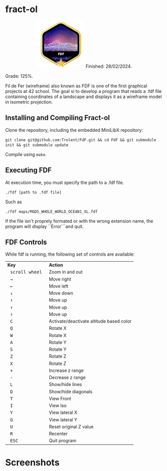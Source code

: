 # fract-ol

<p align="center">
  <img src="https://github.com/Trolent/Trolent/blob/e2a84c046e74211bac5266747ef54d4af820baf6/Badges/fdfm.png" alt="FDF badge"/>
Finished: 28/02/2024.

Grade: 125%.
</p>

Fil de Fer (wireframe) also known as FDF is one of the first graphical projects at 42 school. The goal si to develop a program that reads a .fdf file containing coordinates of a landscape and displays it as a wireframe model in isometric projection. 


## Installing and Compiling Fract-ol

Clone the repository, including the embedded MiniLibX repository:
```shell
git clone git@github.com:Trolent/FdF.git && cd FdF && git submodule init && git submodule update
```

Compile using ```make```.

## Executing FDF

At execution time, you must specify the path to a .fdf file.

```shell
./fdf [path to .fdf file]
```

Such as

```shell
./fdf maps/MGDS_WHOLE_WORLD_OCEAN1_XL.fdf
```

If the file isn't proprely formated or with the wrong extension name, the program will display ``Èrror```and quit. 

## FDF Controls

While fdf is running, the following set of controls are available:

<table>
  <tr><td><strong>Key</strong></td><td><strong>Action</strong></td></tr>
  <tr><td><kbd>&nbsp;scroll wheel&nbsp;</kbd></td><td>Zoom in and out</td></tr>
  <tr><td><kbd>&nbsp;→&nbsp;</kbd></td><td>Move right</td></tr>
  <tr><td><kbd>&nbsp;←&nbsp;</kbd></td><td>Move left</td></tr>
  <tr><td><kbd>&nbsp;↓&nbsp;</kbd></td><td>Move down</td></tr>
  <tr><td><kbd>&nbsp;↑&nbsp;</kbd></td><td>Move up</td></tr>
  <tr><td><kbd>&nbsp;↑&nbsp;</kbd></td><td>Move up</td></tr>
  <tr><td><kbd>&nbsp;↑&nbsp;</kbd></td><td>Move up</td></tr>
  <tr><td><kbd>&nbsp;C&nbsp;</kbd></td><td>Activate/deactivate altitude based color</td></tr>
  <tr><td><kbd>&nbsp;Q&nbsp;</kbd></td><td>Rotate X</td></tr>
  <tr><td><kbd>&nbsp;W&nbsp;</kbd></td><td>Rotate X</td></tr>
  <tr><td><kbd>&nbsp;A&nbsp;</kbd></td><td>Rotate Y</td></tr>
  <tr><td><kbd>&nbsp;S&nbsp;</kbd></td><td>Rotate Y</td></tr>
  <tr><td><kbd>&nbsp;Z&nbsp;</kbd></td><td>Rotate Z</td></tr>
  <tr><td><kbd>&nbsp;X&nbsp;</kbd></td><td>Rotate Z</td></tr>
  <tr><td><kbd>&nbsp;+&nbsp;</kbd></td><td>Increase z range</td></tr>
  <tr><td><kbd>&nbsp;-&nbsp;</kbd></td><td>Decrease z range</td></tr>
  <tr><td><kbd>&nbsp;L&nbsp;</kbd></td><td>Show/hide lines</td></tr>
  <tr><td><kbd>&nbsp;D&nbsp;</kbd></td><td>Show/hide diagonals</td></tr>
  <tr><td><kbd>&nbsp;T&nbsp;</kbd></td><td>View Front</td></tr>
  <tr><td><kbd>&nbsp;I&nbsp;</kbd></td><td>View Iso</td></tr>
  <tr><td><kbd>&nbsp;Y&nbsp;</kbd></td><td>View lateral X</td></tr>
  <tr><td><kbd>&nbsp;G&nbsp;</kbd></td><td>View lateral Y</td></tr>
  <tr><td><kbd>&nbsp;U&nbsp;</kbd></td><td>Reset original Z value</td></tr>
  <tr><td><kbd>&nbsp;R&nbsp;</kbd></td><td>Recenter</td></tr>
  <tr><td><kbd>&nbsp;ESC&nbsp;</kbd></td><td>Quit program</td></tr>
</table>

# Screenshots